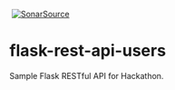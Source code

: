 [![<team3-fast-and-curious>](https://circleci.com/gh/team3-fast-and-curious/flask-rest-api-users.svg?style=shield)](https://app.circleci.com/pipelines/github/team3-fast-and-curious)  [![SonarSource](https://sonarcloud.io/api/project_badges/measure?project=team3-fast-and-curious_flask-rest-api-users&metric=sqale_rating)](https://sonarcloud.io/dashboard?id=team3-fast-and-curious_flask-rest-api-users)

# flask-rest-api-users

Sample Flask RESTful API for Hackathon.
